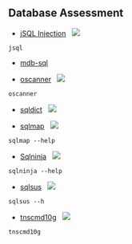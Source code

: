 ## Database Assessment

* [jSQL Injection](https://tools.kali.org/vulnerability-analysis/jsql)&nbsp;&nbsp;&nbsp;[![](https://raw.githubusercontent.com/hhhrrrttt222111/Ethical-Hacking-Tools/master/0/github.png?token=AKLVDP4M2RTUFTJVE5QLRV26WYYCE)](https://github.com/ron190/jsql-injection)&nbsp;&nbsp;&nbsp;
``` 
jsql
```
* [mdb-sql](https://linux.die.net/man/1/mdb-sql)

* [oscanner](https://tools.kali.org/vulnerability-analysis/oscanner)&nbsp;&nbsp;&nbsp;[![](https://raw.githubusercontent.com/hhhrrrttt222111/Ethical-Hacking-Tools/master/0/gitlab.png?token=AKLVDP5MB6RCSXS423WWIA26WYYWM)](https://gitlab.com/kalilinux/packages/oscanner)&nbsp;&nbsp;&nbsp;
``` 
oscanner
```
* [sqldict](https://tools.kali.org/password-attacks/sqldict)&nbsp;&nbsp;&nbsp;[![](https://raw.githubusercontent.com/hhhrrrttt222111/Ethical-Hacking-Tools/master/0/gitlab.png?token=AKLVDP5MB6RCSXS423WWIA26WYYWM)](https://gitlab.com/kalilinux/packages/sqldict)

* [sqlmap](https://tools.kali.org/vulnerability-analysis/sqlmap)&nbsp;&nbsp;&nbsp;[![](https://raw.githubusercontent.com/hhhrrrttt222111/Ethical-Hacking-Tools/master/0/github.png?token=AKLVDP4M2RTUFTJVE5QLRV26WYYCE)](https://github.com/sqlmapproject/sqlmap)&nbsp;&nbsp;&nbsp; 
``` 
sqlmap --help
```
* [Sqlninja](ghttps://tools.kali.org/vulnerability-analysis/sqlninja)&nbsp;&nbsp;&nbsp;[![](https://raw.githubusercontent.com/hhhrrrttt222111/Ethical-Hacking-Tools/master/0/gitlab.png?token=AKLVDP5MB6RCSXS423WWIA26WYYWM)](https://gitlab.com/kalilinux/packages/sqlninja)&nbsp;&nbsp;&nbsp; 
``` 
sqlninja --help
```
* [sqlsus](https://tools.kali.org/vulnerability-analysis/sqlsus)&nbsp;&nbsp;&nbsp;[![](https://raw.githubusercontent.com/hhhrrrttt222111/Ethical-Hacking-Tools/master/0/gitlab.png?token=AKLVDP5MB6RCSXS423WWIA26WYYWM)](https://gitlab.com/kalilinux/packages/sqlsus)&nbsp;&nbsp;&nbsp;
``` 
sqlsus --h
```
* [tnscmd10g](https://tools.kali.org/vulnerability-analysis/tnscmd10g)&nbsp;&nbsp;&nbsp;[![](https://raw.githubusercontent.com/hhhrrrttt222111/Ethical-Hacking-Tools/master/0/gitlab.png?token=AKLVDP5MB6RCSXS423WWIA26WYYWM)](https://gitlab.com/kalilinux/packages/tnscmd10g)
``` 
tnscmd10g
```

